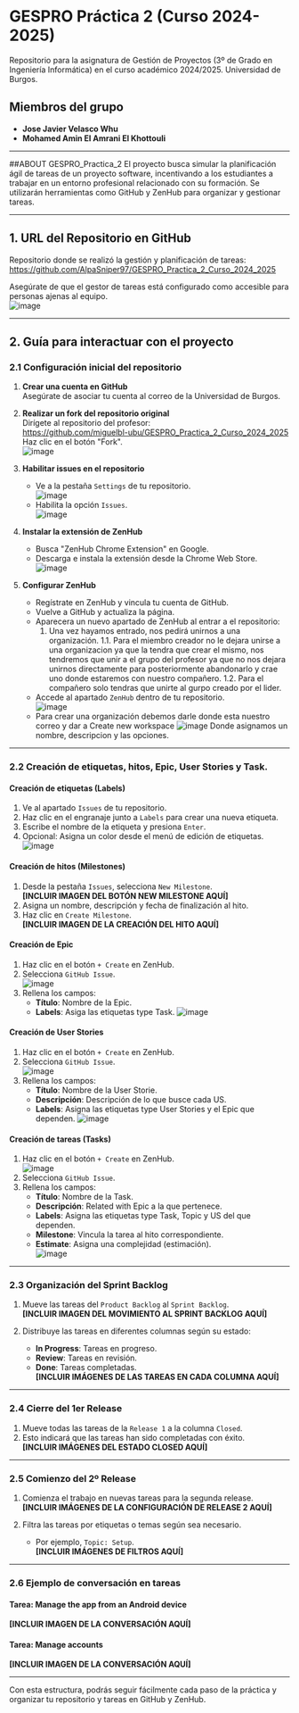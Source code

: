 # GESPRO Práctica 2 (Curso 2024-2025)

Repositorio para la asignatura de Gestión de Proyectos (3º de Grado en Ingeniería Informática) en el curso académico 2024/2025. Universidad de Burgos.

## Miembros del grupo
- **Jose Javier Velasco Whu**  
- **Mohamed Amin El Amrani El Khottouli**
  
---

##ABOUT GESPRO_Practica_2
El proyecto busca simular la planificación ágil de tareas de un proyecto software, incentivando a los estudiantes a trabajar en un entorno profesional relacionado con su formación. Se utilizarán herramientas como GitHub y ZenHub para organizar y gestionar tareas.

---

## 1. URL del Repositorio en GitHub
Repositorio donde se realizó la gestión y planificación de tareas:  
https://github.com/AlpaSniper97/GESPRO_Practica_2_Curso_2024_2025

Asegúrate de que el gestor de tareas está configurado como accesible para personas ajenas al equipo.  
![image](https://github.com/user-attachments/assets/f106aa91-0b07-4a38-a341-4c676805b35e)

---

## 2. Guía para interactuar con el proyecto

### 2.1 Configuración inicial del repositorio

1. **Crear una cuenta en GitHub**  
   Asegúrate de asociar tu cuenta al correo de la Universidad de Burgos.

2. **Realizar un fork del repositorio original**  
   Dirígete al repositorio del profesor:  
https://github.com/miguelbl-ubu/GESPRO_Practica_2_Curso_2024_2025
   Haz clic en el botón "Fork".  
![image](https://github.com/user-attachments/assets/dee812f6-cf5c-4e4d-bed2-8f70e74c9667)

3. **Habilitar issues en el repositorio**  
   - Ve a la pestaña `Settings` de tu repositorio.  
![image](https://github.com/user-attachments/assets/8a34edb6-9181-4f90-9f09-dfa4d15dcf8d)
   - Habilita la opción `Issues`.  
![image](https://github.com/user-attachments/assets/d22f4337-36b2-41e6-9591-1893ab7372cc)

4. **Instalar la extensión de ZenHub**  
   - Busca "ZenHub Chrome Extension" en Google.  
   - Descarga e instala la extensión desde la Chrome Web Store.  
![image](https://github.com/user-attachments/assets/a0c0c481-4a42-471d-b347-e1e507ec70ca)

5. **Configurar ZenHub**
   - Regístrate en ZenHub y vincula tu cuenta de GitHub. 
   - Vuelve a GitHub y actualiza la página.
   - Aparecera un nuevo apartado de ZenHub al entrar a el repositorio:
      1. Una vez hayamos entrado, nos pedirá unirnos a una organización.
      1.1. Para el miembro creador no le dejara unirse a una organizacion ya que la tendra que crear el mismo, nos tendremos que unir a el grupo del profesor ya que no nos dejara unirnos directamente para posteriormente abandonarlo y crae uno donde estaremos con nuestro compañero.
      1.2. Para el compañero solo tendras que unirte al gurpo creado por el lider.
   - Accede al apartado `ZenHub` dentro de tu repositorio.  
![image](https://github.com/user-attachments/assets/2d19e133-a39c-443c-8342-12e99f2c757a)
   - Para crear una organización debemos darle donde esta nuestro correo y dar a Create new workspace
![image](https://github.com/user-attachments/assets/464f72b5-4b82-4421-bd03-dd371a032af1)
   Donde asignamos un nombre, descripcion y las opciones.

---

### 2.2 Creación de etiquetas, hitos, Epic, User Stories y Task.

#### **Creación de etiquetas (Labels)**

1. Ve al apartado `Issues` de tu repositorio.  
2. Haz clic en el engranaje junto a `Labels` para crear una nueva etiqueta.  
3. Escribe el nombre de la etiqueta y presiona `Enter`.  
4. Opcional: Asigna un color desde el menú de edición de etiquetas.  
![image](https://github.com/user-attachments/assets/67c56b09-2e14-458c-9800-5b80868af15f)

#### **Creación de hitos (Milestones)**

1. Desde la pestaña `Issues`, selecciona `New Milestone`.  
   **[INCLUIR IMAGEN DEL BOTÓN NEW MILESTONE AQUÍ]**
2. Asigna un nombre, descripción y fecha de finalización al hito.  
3. Haz clic en `Create Milestone`.  
**[INCLUIR IMAGEN DE LA CREACIÓN DEL HITO AQUÍ]**

#### **Creación de Epic**

1. Haz clic en el botón `+ Create` en ZenHub.
2. Selecciona `GitHub Issue`.  
![image](https://github.com/user-attachments/assets/af4265fb-ac48-42bb-8bac-15a378af6c66)
3. Rellena los campos:
   - **Título**: Nombre de la Epic. 
   - **Labels**: Asiga las etiquetas type Task.
![image](https://github.com/user-attachments/assets/6e2251a4-369b-4aef-a8cf-d5013d2cd54c)

#### **Creación de User Stories**

1. Haz clic en el botón `+ Create` en ZenHub.
2. Selecciona `GitHub Issue`.  
![image](https://github.com/user-attachments/assets/af4265fb-ac48-42bb-8bac-15a378af6c66)
3. Rellena los campos:
   - **Título**: Nombre de la User Storie. 
   - **Descripción**: Descripción de  lo que busce cada US.
   - **Labels**: Asigna las etiquetas type User Stories y el Epic que dependen.
![image](https://github.com/user-attachments/assets/cff66ac1-019b-410e-87bc-6b94b0e060f1)
   
#### **Creación de tareas (Tasks)**

1. Haz clic en el botón `+ Create` en ZenHub.  
![image](https://github.com/user-attachments/assets/af4265fb-ac48-42bb-8bac-15a378af6c66)
2. Selecciona `GitHub Issue`.  
3. Rellena los campos:  
   - **Título**: Nombre de la Task.  
   - **Descripción**: Related with Epic a la que pertenece.
   - **Labels**: Asigna las etiquetas type Task, Topic y US del que dependen.
   - **Milestone**: Vincula la tarea al hito correspondiente.  
   - **Estimate**: Asigna una complejidad (estimación).  
![image](https://github.com/user-attachments/assets/c7d9d144-4e83-4ee2-9e89-402fde3c3834)

---

### 2.3 Organización del Sprint Backlog

1. Mueve las tareas del `Product Backlog` al `Sprint Backlog`.  
**[INCLUIR IMAGEN DEL MOVIMIENTO AL SPRINT BACKLOG AQUÍ]**

2. Distribuye las tareas en diferentes columnas según su estado:  
   - **In Progress**: Tareas en progreso.  
   - **Review**: Tareas en revisión.  
   - **Done**: Tareas completadas.  
**[INCLUIR IMÁGENES DE LAS TAREAS EN CADA COLUMNA AQUÍ]**

---

### 2.4 Cierre del 1er Release

1. Mueve todas las tareas de la `Release 1` a la columna `Closed`.  
2. Esto indicará que las tareas han sido completadas con éxito.  
**[INCLUIR IMÁGENES DEL ESTADO CLOSED AQUÍ]**

---

### 2.5 Comienzo del 2º Release

1. Comienza el trabajo en nuevas tareas para la segunda release.  
**[INCLUIR IMÁGENES DE LA CONFIGURACIÓN DE RELEASE 2 AQUÍ]**

2. Filtra las tareas por etiquetas o temas según sea necesario.  
   - Por ejemplo, `Topic: Setup`.  
**[INCLUIR IMÁGENES DE FILTROS AQUÍ]**

---

### 2.6 Ejemplo de conversación en tareas

#### Tarea: **Manage the app from an Android device**  
**[INCLUIR IMAGEN DE LA CONVERSACIÓN AQUÍ]**

#### Tarea: **Manage accounts**  
**[INCLUIR IMAGEN DE LA CONVERSACIÓN AQUÍ]**

--- 

Con esta estructura, podrás seguir fácilmente cada paso de la práctica y organizar tu repositorio y tareas en GitHub y ZenHub.
